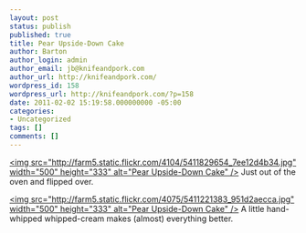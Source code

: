 ```yaml
---
layout: post
status: publish
published: true
title: Pear Upside-Down Cake
author: Barton
author_login: admin
author_email: jb@knifeandpork.com
author_url: http://knifeandpork.com/
wordpress_id: 158
wordpress_url: http://knifeandpork.com/?p=158
date: 2011-02-02 15:19:58.000000000 -05:00
categories:
- Uncategorized
tags: []
comments: []
---
```

<a href="http:&#47;&#47;www.flickr.com&#47;photos&#47;phy5ics&#47;5411829654&#47;" title="Pear Upside-Down Cake by phy5ics, on Flickr"><img src="http:&#47;&#47;farm5.static.flickr.com&#47;4104&#47;5411829654_7ee12d4b34.jpg" width="500" height="333" alt="Pear Upside-Down Cake" &#47;></a>
Just out of the oven and flipped over.

<a href="http:&#47;&#47;www.flickr.com&#47;photos&#47;phy5ics&#47;5411221383&#47;" title="Pear Upside-Down Cake by phy5ics, on Flickr"><img src="http:&#47;&#47;farm5.static.flickr.com&#47;4075&#47;5411221383_951d2aecca.jpg" width="500" height="333" alt="Pear Upside-Down Cake" &#47;></a>
A little hand-whipped whipped-cream makes (almost) everything better.
